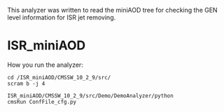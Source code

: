 This analyzer was written to read the miniAOD tree for checking the GEN level information for ISR jet removing.



# ISR_miniAOD

How you run the analyzer:
```
cd /ISR_miniAOD/CMSSW_10_2_9/src/
scram b -j 4
```
```
ISR_miniAOD/CMSSW_10_2_9/src/Demo/DemoAnalyzer/python
cmsRun ConfFile_cfg.py 
```
